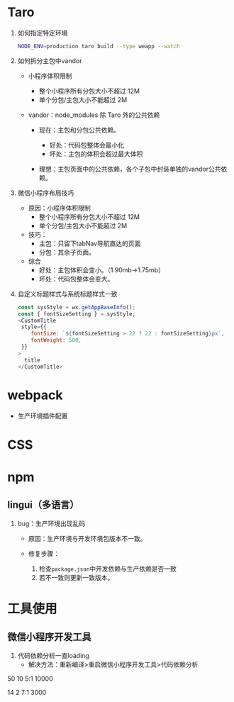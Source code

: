 # Taro

1. 如何指定特定环境

   ````bash
   NODE_ENV=production taro build --type weapp --watch
   ````

2. 如何拆分主包中vandor

   * 小程序体积限制

     * 整个小程序所有分包大小不超过 12M
     * 单个分包/主包大小不能超过 2M

   * vandor：node_modules 除 Taro 外的公共依赖

     * 现在：主包和分包公共依赖。
       * 好处：代码包整体会最小化
       * 坏处：主包的体积会超过最大体积

     * 理想：主包页面中的公共依赖，各个子包中封装单独的vandor公共依赖。

3. 微信小程序布局技巧

   * 原因：小程序体积限制
     * 整个小程序所有分包大小不超过 12M
     * 单个分包/主包大小不能超过 2M
   * 技巧：
     * 主包：只留下tabNav导航直达的页面
     * 分包：其余子页面。
   * 综合
     * 好处：主包体积会变小。（1.90mb->1.75mb）
     * 坏处：代码包整体会变大。

4. 自定义标题样式与系统标题样式一致

   ````javascript
   const sysStyle = wx.getAppBaseInfo();
   const { fontSizeSetting } = sysStyle;        
   <CustomTitle
    style={{
       fontSize: `${fontSizeSetting > 22 ? 22 : fontSizeSetting}px`,
       fontWeight: 500,
    }}
   >
     title
   </CustomTitle>
   ````

   

# webpack

* 生产环境插件配置

# CSS

# npm

## lingui（多语言）

1. bug：生产环境出现乱码

   * 原因：生产环境与开发环境包版本不一致。

   * 修复步骤：
     1. 检查`package.json`中开发依赖与生产依赖是否一致
     2. 若不一致则更新一致版本。

# 工具使用

## 微信小程序开发工具

1. 代码依赖分析一直loading
   * 解决方法：重新编译>重启微信小程序开发工具>代码依赖分析



























50				10				5:1			10000

14				2				  7:1			 3000	 







